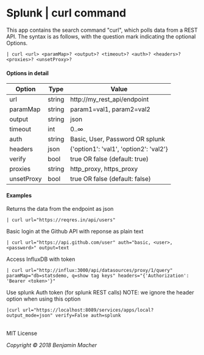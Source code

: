 # Splunk | curl command
This app contains the search command "curl", which polls data from a REST API. The syntax is as follows, with the question mark indicating the optional Options.

```
| curl <url> <paramMap>? <output>? <timeout>? <auth>? <headers>? <proxies>? <unsetProxy>?
```

#### Options in detail

Option | Type | Value
---- | ---- | ----
url | string | http://my_rest_api/endpoint
paramMap | string | param1=val1, param2=val2
output | string | json || text (default: jsont)
timeout | int | 0..∞
auth | string | Basic, User, Password OR splunk
headers | json | {'option1': 'val1', 'option2': 'val2'}
verify | bool | true OR false (default: true)
proxies | string | http_proxy, https_proxy
unsetProxy | bool | true OR false (default: false)

#### Examples
Returns the data from the endpoint as json
```
| curl url="https://reqres.in/api/users"
```
Basic login at the Github API with reponse as plain text
```
| curl url="https://api.github.com/user" auth="basic, <user>, <password>" output=text
```
Access InfluxDB with token
```
| curl url="http://influx:3000/api/datasources/proxy/1/query" paramMap="db=statsdemo, q=show tag keys" headers="{'Authorization': 'Bearer <token>'}"
```
Use splunk Auth token (for splunk REST calls)
NOTE: we ignore the header option when using this option
```
|curl url="https://localhost:8089/services/apps/local?output_mode=json" verify=False auth=splunk
```
<br>
MIT License 

_Copyright © 2018 Benjamin Macher_
